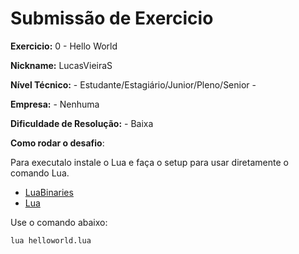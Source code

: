 # Submissão de Exercicio

**Exercicio:** 0 - Hello World

**Nickname:** LucasVieiraS

**Nível Técnico:** - Estudante/Estagiário/Junior/Pleno/Senior -

**Empresa:** - Nenhuma

**Dificuldade de Resolução:** - Baixa

**Como rodar o desafio**: 

Para executalo instale o Lua e faça o setup para usar diretamente o comando Lua.
- [LuaBinaries](https://luabinaries.sourceforge.net/download.html)
- [Lua](http://www.lua.org/download.html)

Use o comando abaixo: 
```bash
lua helloworld.lua
```